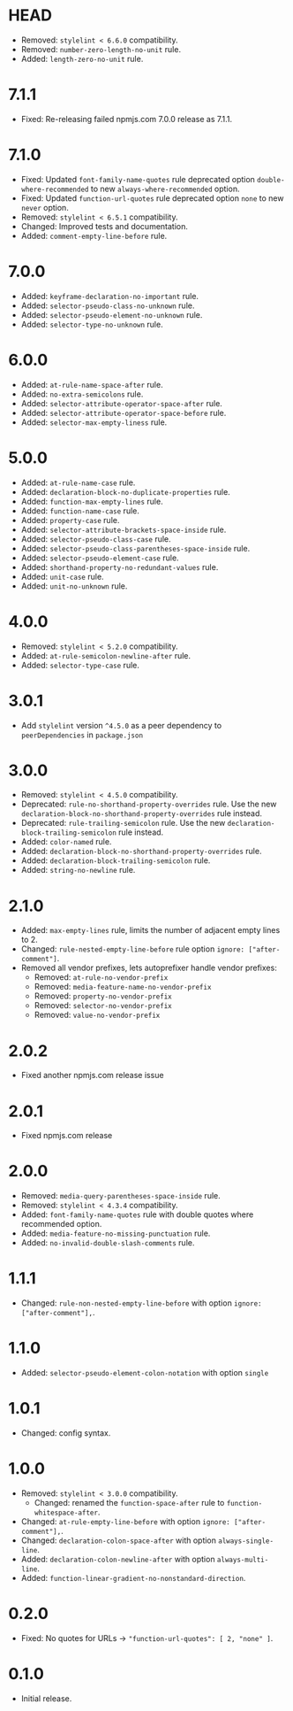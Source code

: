 # HEAD

* Removed: `stylelint < 6.6.0` compatibility.
* Removed: `number-zero-length-no-unit` rule.
* Added: `length-zero-no-unit` rule.

# 7.1.1

* Fixed: Re-releasing failed npmjs.com 7.0.0 release as 7.1.1.

# 7.1.0

* Fixed: Updated `font-family-name-quotes` rule deprecated option `double-where-recommended` to new `always-where-recommended` option.
* Fixed: Updated `function-url-quotes` rule deprecated option `none` to new `never` option.
* Removed: `stylelint < 6.5.1` compatibility.
* Changed: Improved tests and documentation.
* Added: `comment-empty-line-before` rule.

# 7.0.0

* Added: `keyframe-declaration-no-important` rule.
* Added: `selector-pseudo-class-no-unknown` rule.
* Added: `selector-pseudo-element-no-unknown` rule.
* Added: `selector-type-no-unknown` rule.

# 6.0.0

* Added: `at-rule-name-space-after` rule.
* Added: `no-extra-semicolons` rule.
* Added: `selector-attribute-operator-space-after` rule.
* Added: `selector-attribute-operator-space-before` rule.
* Added: `selector-max-empty-liness` rule.

# 5.0.0

* Added: `at-rule-name-case` rule.
* Added: `declaration-block-no-duplicate-properties` rule.
* Added: `function-max-empty-lines` rule.
* Added: `function-name-case` rule.
* Added: `property-case` rule.
* Added: `selector-attribute-brackets-space-inside` rule.
* Added: `selector-pseudo-class-case` rule.
* Added: `selector-pseudo-class-parentheses-space-inside` rule.
* Added: `selector-pseudo-element-case` rule.
* Added: `shorthand-property-no-redundant-values` rule.
* Added: `unit-case` rule.
* Added: `unit-no-unknown` rule.

# 4.0.0

* Removed: `stylelint < 5.2.0` compatibility.
* Added: `at-rule-semicolon-newline-after` rule.
* Added: `selector-type-case` rule.

# 3.0.1

* Add `stylelint` version `^4.5.0` as a peer dependency to `peerDependencies` in `package.json`

# 3.0.0

* Removed: `stylelint < 4.5.0` compatibility.
* Deprecated: `rule-no-shorthand-property-overrides` rule. Use the new `declaration-block-no-shorthand-property-overrides` rule instead.
* Deprecated: `rule-trailing-semicolon` rule. Use the new `declaration-block-trailing-semicolon` rule instead.
* Added: `color-named` rule.
* Added: `declaration-block-no-shorthand-property-overrides` rule.
* Added: `declaration-block-trailing-semicolon` rule.
* Added: `string-no-newline` rule.

# 2.1.0

* Added: `max-empty-lines` rule, limits the number of adjacent empty lines to 2.
* Changed: `rule-nested-empty-line-before` rule option `ignore: ["after-comment"]`.
* Removed all vendor prefixes, lets autoprefixer handle vendor prefixes:
  * Removed: `at-rule-no-vendor-prefix`
  * Removed: `media-feature-name-no-vendor-prefix`
  * Removed: `property-no-vendor-prefix`
  * Removed: `selector-no-vendor-prefix`
  * Removed: `value-no-vendor-prefix`

# 2.0.2

* Fixed another npmjs.com release issue

# 2.0.1

* Fixed npmjs.com release

# 2.0.0

* Removed: `media-query-parentheses-space-inside` rule.
* Removed: `stylelint < 4.3.4` compatibility.
* Added: `font-family-name-quotes` rule with double quotes where recommended option.
* Added: `media-feature-no-missing-punctuation` rule.
* Added: `no-invalid-double-slash-comments` rule.

# 1.1.1

* Changed: `rule-non-nested-empty-line-before` with option `ignore: ["after-comment"],`.

# 1.1.0

* Added: `selector-pseudo-element-colon-notation` with option `single`

# 1.0.1

* Changed: config syntax.

# 1.0.0

* Removed: `stylelint < 3.0.0` compatibility.
  * Changed: renamed the `function-space-after` rule to `function-whitespace-after`.
* Changed: `at-rule-empty-line-before` with option `ignore: ["after-comment"],`.
* Changed: `declaration-colon-space-after` with option `always-single-line`.
* Added: `declaration-colon-newline-after` with option `always-multi-line`.
* Added: `function-linear-gradient-no-nonstandard-direction`.

# 0.2.0

* Fixed: No quotes for URLs -> `"function-url-quotes": [ 2, "none" ]`.

# 0.1.0

* Initial release.
